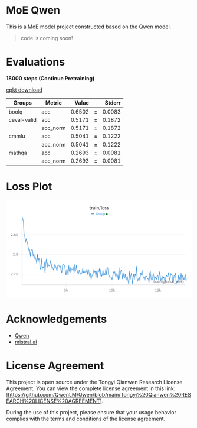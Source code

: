 # MoE Qwen

This is a MoE model project constructed based on the Qwen model. 

> code is coming soon!

# Evaluations

**18000 steps (Continue Pretraining)**

[cpkt download](https://huggingface.co/chestnutlzj/Qwen-4x1.8B-pretrain-18000-ckpt)

|  Groups   | Metric |Value |   |Stderr|
|-----------|--------|-----:|---|-----:|
|boolq      |acc     |0.6502|±  |0.0083|
|ceval-valid|acc     |0.5171|±  |0.1872|
|           |acc_norm|0.5171|±  |0.1872|
|cmmlu      |acc     |0.5041|±  |0.1222|
|           |acc_norm|0.5041|±  |0.1222|
|mathqa     |acc     |0.2693|±  |0.0081|
|           |acc_norm|0.2693|±  |0.0081|

# Loss Plot

![](assets/loss_plot.png)


# Acknowledgements

+ [Qwen](https://github.com/QwenLM/Qwen)
+ [mistral.ai](https://mistral.ai)

# License Agreement

This project is open source under the Tongyi Qianwen Research License Agreement. You can view the complete license agreement in this link: [https://github.com/QwenLM/Qwen/blob/main/Tongyi%20Qianwen%20RESEARCH%20LICENSE%20AGREEMENT].

During the use of this project, please ensure that your usage behavior complies with the terms and conditions of the license agreement.
